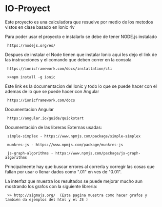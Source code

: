 # IO-Proyect
Este proyecto es una calculadora que resuelve por medio de los metodos vistos en clase basado en Ionic 4v

Para poder usar el proyecto e instalarlo se debe de tener NODE.js instalado
     
     https://nodejs.org/es/

Despues de instalar el Node tienen que instalar Ionic aqui les dejo el link de las instrucciones y el comando que deben correr en la consola

     https://ionicframework.com/docs/installation/cli
     
     >>npm install -g ionic
     
Este link es la documentacion del Ionic y todo lo que se puede hacer con el ademas de lo que se puede hacer con Angular

     https://ionicframework.com/docs
     
Documentacion Angular

     https://angular.io/guide/quickstart

Documentación de las libreras Externas usadas:

     simple-simplex - https://www.npmjs.com/package/simple-simplex

     munkres-js - https://www.npmjs.com/package/munkres-js

     js-graph-algorithms - https://www.npmjs.com/package/js-graph-algorithms



Principalmente hay que buscar errores al correrla y corregir las cosas que fallan por usar o llenar dados como ".01" en ves de "0.01". 

La interfaz que muestra los resultados se puede mejorar mucho aun mostrando los grafos con la siguiente libreria:

     >> http://sigmajs.org/  (Esta pagina muestra como hacer grafos y también da ejemplos del html y el JS )
